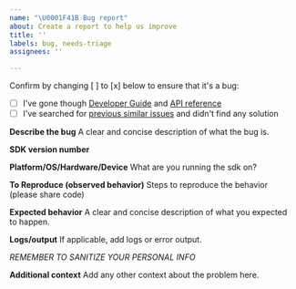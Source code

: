 ```yaml
---
name: "\U0001F41B Bug report"
about: Create a report to help us improve
title: ''
labels: bug, needs-triage
assignees: ''

---
```


Confirm by changing [ ] to [x] below to ensure that it's a bug:
- [ ] I've gone though [Developer Guide](https://docs.aws.amazon.com/sdk-for-cpp/v1/developer-guide/welcome.html) and [API reference](http://sdk.cloud.gcore.lu/cpp/api/LATEST/index.html)
- [ ] I've searched for [previous similar issues](https://github.com/aws/aws-sdk-cpp/issues) and didn't find any solution
  
**Describe the bug**
A clear and concise description of what the bug is.

**SDK version number**

**Platform/OS/Hardware/Device**
What are you running the sdk on?

**To Reproduce (observed behavior)**
Steps to reproduce the behavior (please share code)

**Expected behavior**
A clear and concise description of what you expected to happen.

**Logs/output**
If applicable, add logs or error output.

*REMEMBER TO SANITIZE YOUR PERSONAL INFO*



**Additional context**
Add any other context about the problem here.
